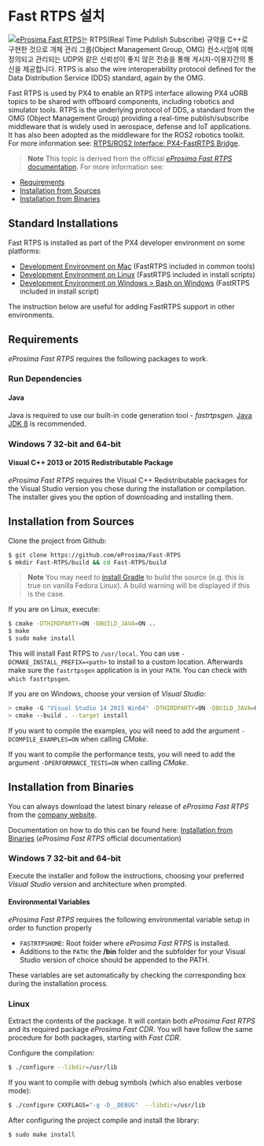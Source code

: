 # Fast RTPS 설치

<img src="../../assets/fastrtps/eprosima_logo.png" style="float:left;" /> [eProsima Fast RTPS](http://eprosima-fast-rtps.readthedocs.io/en/latest/)는 RTPS(Real Time Publish Subscribe) 규약을 C++로 구현한 것으로 개체 관리 그룹(Object Management Group, OMG) 컨소시엄에 의해 정의되고 관리되는 UDP와 같은 신뢰성이 좋지 않은 전송을 통해 게시자-이용자간의 통신을 제공합니다. RTPS is also the wire interoperability protocol defined for the Data Distribution Service (DDS) standard, again by the OMG.

Fast RTPS is used by PX4 to enable an RTPS interface allowing PX4 uORB topics to be shared with offboard components, including robotics and simulator tools. RTPS is the underlying protocol of DDS, a standard from the OMG (Object Management Group) providing a real-time publish/subscribe middleware that is widely used in aerospace, defense and IoT applications. It has also been adopted as the middleware for the ROS2 robotics toolkit. For more information see: [RTPS/ROS2 Interface: PX4-FastRTPS Bridge](../middleware/micrortps.md).

<span></span>

> **Note** This topic is derived from the official [*eProsima Fast RTPS* documentation](http://eprosima-fast-rtps.readthedocs.io/en/latest/). For more information see:

* [Requirements](http://eprosima-fast-rtps.readthedocs.io/en/latest/requirements.html#requirements)
* [Installation from Sources](http://eprosima-fast-rtps.readthedocs.io/en/latest/sources.html#installation-from-sources)
* [Installation from Binaries](http://eprosima-fast-rtps.readthedocs.io/en/latest/binaries.html#installation-from-binaries)

## Standard Installations

Fast RTPS is installed as part of the PX4 developer environment on some platforms:

* [Development Environment on Mac](../setup/dev_env_mac.md) (FastRTPS included in common tools)
* [Development Environment on Linux](../setup/dev_env_linux.md) (FastRTPS included in install scripts)
* [Development Environment on Windows > Bash on Windows](/setup/dev_env_windows.md#bash-on-windows-new) (FastRTPS included in install script)

The instruction below are useful for adding FastRTPS support in other environments.

## Requirements

*eProsima Fast RTPS* requires the following packages to work.

### Run Dependencies

#### Java

Java is required to use our built-in code generation tool - *fastrtpsgen*. [Java JDK 8](http://www.oracle.com/technetwork/java/javase/downloads/jdk8-downloads-2133151.html) is recommended.

### Windows 7 32-bit and 64-bit

#### Visual C++ 2013 or 2015 Redistributable Package

*eProsima Fast RTPS* requires the Visual C++ Redistributable packages for the Visual Studio version you chose during the installation or compilation. The installer gives you the option of downloading and installing them.

## Installation from Sources

Clone the project from Github:

```sh
$ git clone https://github.com/eProsima/Fast-RTPS
$ mkdir Fast-RTPS/build && cd Fast-RTPS/build
```

> **Note** You may need to [install Gradle](https://gradle.org/install/) to build the source (e.g. this is true on vanilla Fedora Linux). A build warning will be displayed if this is the case.

If you are on Linux, execute:

```sh
$ cmake -DTHIRDPARTY=ON -DBUILD_JAVA=ON ..
$ make
$ sudo make install
```

This will install Fast RTPS to `/usr/local`. You can use `-DCMAKE_INSTALL_PREFIX=<path>` to install to a custom location. Afterwards make sure the `fastrtpsgen` application is in your `PATH`. You can check with `which
fastrtpsgen`.

If you are on Windows, choose your version of *Visual Studio*:

```sh
> cmake -G "Visual Studio 14 2015 Win64" -DTHIRDPARTY=ON -DBUILD_JAVA=ON ..
> cmake --build . --target install
```

If you want to compile the examples, you will need to add the argument `-DCOMPILE_EXAMPLES=ON` when calling *CMake*.

If you want to compile the performance tests, you will need to add the argument `-DPERFORMANCE_TESTS=ON` when calling *CMake*.

## Installation from Binaries

You can always download the latest binary release of *eProsima Fast RTPS* from the [company website](http://www.eprosima.com/).

Documentation on how to do this can be found here: [Installation from Binaries](http://eprosima-fast-rtps.readthedocs.io/en/latest/binaries.html#installation-from-binaries) (*eProsima Fast RTPS* official documentation)

### Windows 7 32-bit and 64-bit

Execute the installer and follow the instructions, choosing your preferred *Visual Studio* version and architecture when prompted.

#### Environmental Variables

*eProsima Fast RTPS* requires the following environmental variable setup in order to function properly

* `FASTRTPSHOME`: Root folder where *eProsima Fast RTPS* is installed.
* Additions to the `PATH`: the **/bin** folder and the subfolder for your Visual Studio version of choice should be appended to the PATH.

These variables are set automatically by checking the corresponding box during the installation process.

### Linux

Extract the contents of the package. It will contain both *eProsima Fast RTPS* and its required package *eProsima Fast CDR*. You will have follow the same procedure for both packages, starting with *Fast CDR*.

Configure the compilation:

```sh
$ ./configure --libdir=/usr/lib
```

If you want to compile with debug symbols (which also enables verbose mode):

```sh
$ ./configure CXXFLAGS="-g -D__DEBUG"  --libdir=/usr/lib
```

After configuring the project compile and install the library:

```sh
$ sudo make install
```